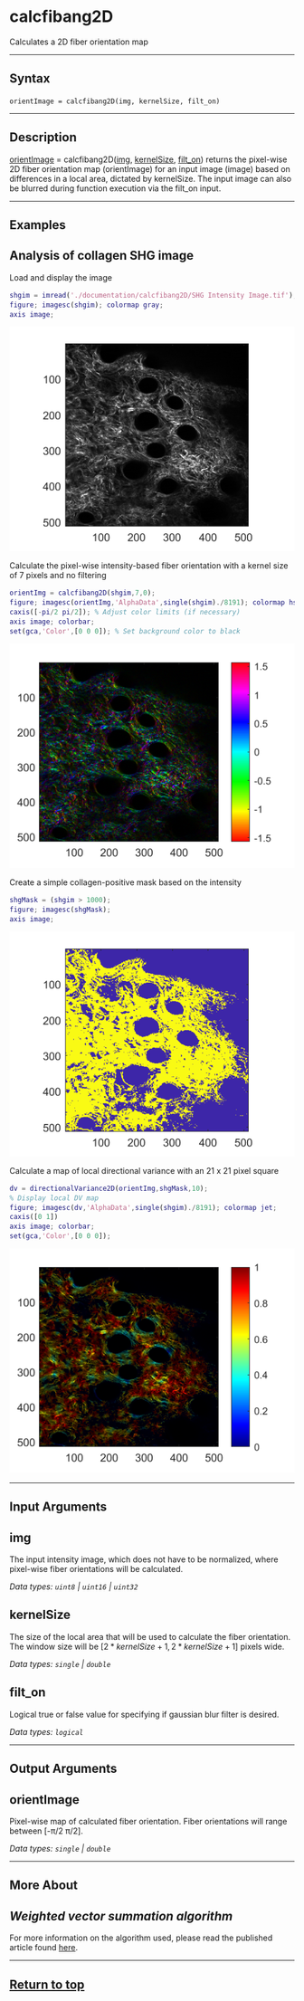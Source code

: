 # calcfibang2D

Calculates a 2D fiber orientation map

---

## Syntax

`orientImage = calcfibang2D(img, kernelSize, filt_on)`

---

## Description

[orientImage](#orientimage) = calcfibang2D([img](#img), [kernelSize](#kernelsize), [filt_on](#filt_on)) returns the pixel-wise 2D fiber orientation map (orientImage) for an input image (image) based on differences in a local area, dictated by kernelSize. The input image can also be blurred during function execution via the filt_on input.

---

## Examples

## **Analysis of collagen SHG image**

Load and display the image

```matlab
shgim = imread('./documentation/calcfibang2D/SHG Intensity Image.tif');
figure; imagesc(shgim); colormap gray;
axis image;
```

![figure_1_1](./documentation/calcfibang2D/figure_1_1.png)

Calculate the pixel-wise intensity-based fiber orientation with a kernel size of 7 pixels and no filtering

```matlab
orientImg = calcfibang2D(shgim,7,0);
figure; imagesc(orientImg,'AlphaData',single(shgim)./8191); colormap hsv;
caxis([-pi/2 pi/2]); % Adjust color limits (if necessary)
axis image; colorbar;
set(gca,'Color',[0 0 0]); % Set background color to black
```

![figure_1_2](./documentation/calcfibang2D/figure_1_2.png)

Create a simple collagen-positive mask based on the intensity

```matlab
shgMask = (shgim > 1000);
figure; imagesc(shgMask);
axis image;
```

![figure_1_3](./documentation/calcfibang2D/figure_1_3.png)

Calculate a map of local directional variance with an 21 x 21 pixel square

```matlab
dv = directionalVariance2D(orientImg,shgMask,10);
% Display local DV map
figure; imagesc(dv,'AlphaData',single(shgim)./8191); colormap jet;
caxis([0 1])
axis image; colorbar;
set(gca,'Color',[0 0 0]);
```

![figure_1_4](./documentation/calcfibang2D/figure_1_4.png)

---

## Input Arguments

## img

The input intensity image, which does not have to be normalized, where pixel-wise fiber orientations will be calculated.

*Data types: `uint8` | `uint16` | `uint32`*

## kernelSize

The size of the local area that will be used to calculate the fiber orientation. The window size will be $[2*kernelSize + 1, 2*kernelSize + 1]$ pixels wide.

*Data types: `single` | `double`*

## filt_on

Logical true or false value for specifying if gaussian blur filter is desired.

*Data types: `logical`*

---

## Output Arguments

## orientImage

Pixel-wise map of calculated fiber orientation. Fiber orientations will range between [-π/2 π/2].

*Data types: `single` | `double`*

---

## More About

## *Weighted vector summation algorithm*

For more information on the algorithm used, please read the published article found [here](https://doi.org/10.1117/1.JBO.18.4.046003).

---

## [Return to top](#calcfibang2d)
